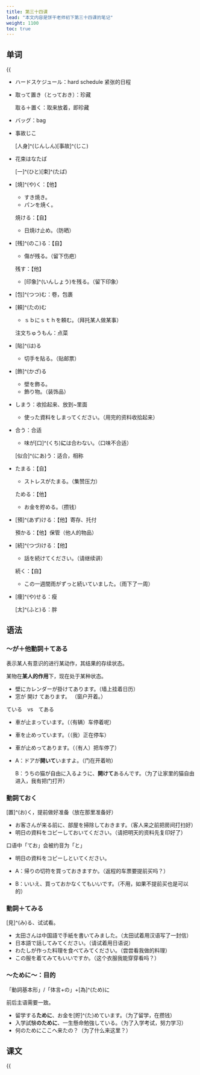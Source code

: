 ```yaml
---
title: 第三十四课
lead: "本文内容是饼干老师初下第三十四课的笔记"
weight: 1100
toc: true
---
```


## 单词

{{<audio src="https://tellyouwhat-static-1251995834.cos.ap-chongqing.myqcloud.com/audios/cs_danci/34第三十四课.mp3">}}

- ハードスケジュール：hard schedule 紧张的日程

- 取って置き（とっておき）：珍藏

  取る＋置く：取来放着，即珍藏

- バッグ：bag

- 事故じこ

  [人身]^(じんしん)[事故]^(じこ)

- 花束はなたば

  [一]^(ひと)[束]^(たば)

- [焼]^(や)く：【他】

  - すき焼き。
  - パンを焼く。

  焼ける：【自】

  - 日焼け止め。（防晒）

- [残]^(のこ)る：【自】

  - 傷が残る。（留下伤疤）

  残す：【他】

  - [印象]^(いんしょう)を残る。（留下印象）

- [包]^(つつ)む：卷，包裹

- [頼]^(たの)む

  - ｓｂにｓｔｈを頼む。（拜托某人做某事）

  注文ちゅうもん：点菜

- [貼]^(は)る

  - 切手を貼る。（贴邮票）

- [飾]^(かざ)る

  - 壁を飾る。
  - 飾り物。（装饰品）

- しまう：收拾起来、放到\~里面

  - 使った資料をしまってください。（用完的资料收拾起来）

- 合う：合适

  - 味が[口]^(くち)**に**は合わない。（口味不合适）

  [似合]^(にあ)う：适合，相称

- たまる：【自】

  - ストレスがたまる。（集赞压力）

  ためる：【他】

  - お金を貯める。（攒钱）

- [預]^(あず)ける：【他】寄存、托付

  預かる：【他】保管（他人的物品）

- [続]^(つづ)ける：【他】

  - 話を続けてください。（请继续讲）

  続く：【自】

  - この一週間雨がずっと続いていました。（雨下了一周）

- [痩]^(や)せる：瘦

  [太]^(ふと)る：胖

## 语法

### ～が＋他動詞＋てある

表示某人有意识的进行某动作，其结果的存续状态。

某物在**某人的作用**下，现在处于某种状态。

- 壁にカレンダーが掛けてあります。（墙上挂着日历）
- 窓が 開け てあります。 （窗户开着。）

ている　vs　てある

- 車が止まっています。（（有辆）车停着呢）

- 車を止めっています。（（我）正在停车）

- 車が止めってあります。（（有人）把车停了）

- A：ドアが**開いて**いますよ。（门在开着哟）

  B：うちの猫が自由に入るように、**開けて**あるんです。（为了让家里的猫自由进入，我有把门打开）

### 動詞ておく

[置]^(お)く，提前做好准备（放在那里准备好）

- お客さんが来る前に、部屋を掃除しておきます。（客人来之前把房间打扫好）
- 明日の資料をコピーしておいてください。（请把明天的资料先复印好了）

口语中「てお」会被约音为「と」

- 明日の資料をコピーしといてください。

- A：帰りの切符を買っておきますか。（返程的车票要提前买吗？）
- B：いいえ、買っておかなくてもいいです。（不用，如果不提前买也是可以的）

### 動詞＋てみる

[見]^(み)る、试试看。

- 太田さんは中国語で手紙を書いてみました。（太田试着用汉语写了一封信）
- 日本語で話してみてください。（请试着用日语说）
- わたしが作った料理を食べてみてください。（尝尝看我做的料理）
- この服を着てみてもいいですか。（这个衣服我能穿穿看吗？）

### ～ために～：目的

「動詞基本形」/「体言+の」+[為]^(ため)に

前后主语需要一致。

- 留学する**ために**、お金を[貯]^(た)めています。（为了留学，在攒钱）
- 入学試験**のために**、一生懸命勉強している。（为了入学考试，努力学习）
- 何のためにここへ来たの？（为了什么来这里？）

## 课文

{{<audio src="https://tellyouwhat-static-1251995834.cos.ap-chongqing.myqcloud.com/audios/cs_kewen/31-36课 新标日初级课文/Lesson34.mp3">}}
